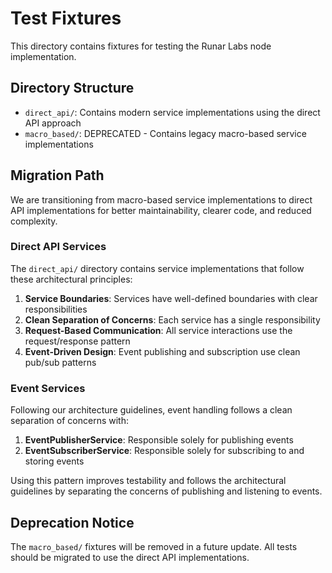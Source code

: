 # Test Fixtures

This directory contains fixtures for testing the Runar Labs node implementation.

## Directory Structure

- `direct_api/`: Contains modern service implementations using the direct API approach
- `macro_based/`: DEPRECATED - Contains legacy macro-based service implementations

## Migration Path

We are transitioning from macro-based service implementations to direct API implementations for better maintainability, clearer code, and reduced complexity.

### Direct API Services

The `direct_api/` directory contains service implementations that follow these architectural principles:

1. **Service Boundaries**: Services have well-defined boundaries with clear responsibilities
2. **Clean Separation of Concerns**: Each service has a single responsibility
3. **Request-Based Communication**: All service interactions use the request/response pattern
4. **Event-Driven Design**: Event publishing and subscription use clean pub/sub patterns

### Event Services

Following our architecture guidelines, event handling follows a clean separation of concerns with:

1. **EventPublisherService**: Responsible solely for publishing events
2. **EventSubscriberService**: Responsible solely for subscribing to and storing events

Using this pattern improves testability and follows the architectural guidelines by separating the concerns of publishing and listening to events.

## Deprecation Notice

The `macro_based/` fixtures will be removed in a future update. All tests should be migrated to use the direct API implementations.
